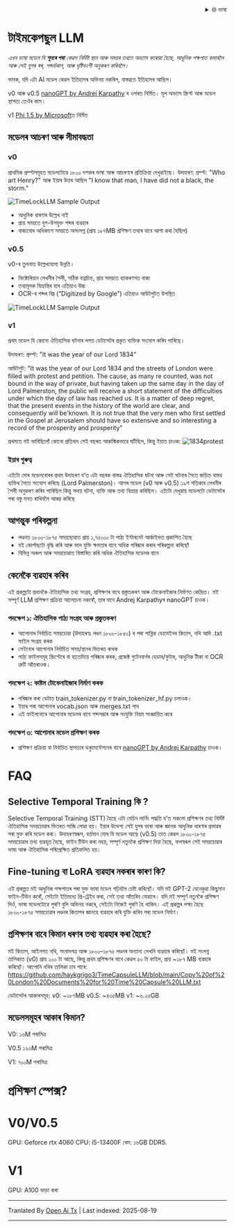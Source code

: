 
<div align="right">
  <details>
    <summary >🌐 ভাষা</summary>
    <div>
      <div align="center">
        <a href="https://openaitx.github.io/view.html?user=haykgrigo3&project=TimeCapsuleLLM&lang=en">ইংৰাজী</a>
        | <a href="https://openaitx.github.io/view.html?user=haykgrigo3&project=TimeCapsuleLLM&lang=zh-CN">সৰল চীনী</a>
        | <a href="#" title="Coming soon">পৰম্পৰাগত চীনী (শীঘ্ৰে আহিব)</a> |
        | <a href="https://openaitx.github.io/view.html?user=haykgrigo3&project=TimeCapsuleLLM&lang=ja">জাপানী</a>
        | <a href="https://openaitx.github.io/view.html?user=haykgrigo3&project=TimeCapsuleLLM&lang=ko">কোৰিয়ান</a>
        | <a href="#" title="Coming soon">হিন্দী (শীঘ্ৰে আহিব)</a> |
        | <a href="#" title="Coming soon">থাই (শীঘ্ৰে আহিব)</a> |
        | <a href="#" title="Coming soon">ফৰাছী (শীঘ্ৰে আহিব)</a>
        | <a href="#" title="Coming soon">জাৰ্মান (শীঘ্ৰে আহিব)</a>
        | <a href="#" title="Coming soon">স্পেনীয় (শীঘ্ৰে আহিব)</a>
        | <a href="#" title="Coming soon">ইটালিয়ান (শীঘ্ৰে আহিব)</a>
        | <a href="#" title="Coming soon">ৰাছিয়ান (শীঘ্ৰে আহিব)</a>
        | <a href="#" title="Coming soon">পৰ্তুগীজ (শীঘ্ৰে আহিব)</a>
        | <a href="#" title="Coming soon">ডাচ (শীঘ্ৰে আহিব)</a>
        | <a href="#" title="Coming soon">পোলিশ (শীঘ্ৰে আহিব)</a>
        | <a href="#" title="Coming soon">আৰবী (শীঘ্ৰে আহিব)</a>
        | <a href="#" title="Coming soon">ফাৰ্সি (শীঘ্ৰে আহিব)</a>
        | <a href="#" title="Coming soon">তুৰ্কী (শীঘ্ৰে আহিব)</a>
        | <a href="#" title="Coming soon">ভিয়েতনামী (শীঘ্ৰে আহিব)</a>
        | <a href="#" title="Coming soon">ইনডোনেছিয়ান (শীঘ্ৰে আহিব)</a>

      </div>
    </div>
  </details>
</div>

# টাইমকেপছুল LLM

*এখন ভাষা মডেল যি **শূন্যৰ পৰা** কেৱল নিৰ্দিষ্ট স্থান আৰু সময়ৰ তথ্যত অভ্যাস কৰোৱা হৈছে, আধুনিক পক্ষপাত কমাবলৈ আৰু সেই যুগৰ স্বৰ, শব্দভঁৰাল, আৰু দৃষ্টিভংগী অনুকৰণ কৰিবলৈ।*

ভাবক, যদি এটা AI মডেল কেৱল ইতিহাসৰ অভিনয় নকৰিল, বাস্তৱতে ইতিহাসৰ আছিল।

v0 আৰু v0.5 [nanoGPT by Andrej Karpathy](https://github.com/karpathy/nanoGPT) ৰ ওপৰত নিৰ্মিত। মূল অভ্যাস স্ক্ৰিপ্ট আৰু মডেল স্থাপত্য তেওঁৰ কাম। 

v1 [Phi 1.5 by Microsoft](https://huggingface.co/microsoft/phi-1_5)ত নিৰ্মিত


##  মডেলৰ আচৰণ আৰু সীমাবদ্ধতা

### **v0**  

প্ৰাথমিক প্ৰম্প্টসমূহত মডেলটোৱে ১৮০০ দশকৰ ভাষা আৰু আচৰণৰে প্ৰতিক্ৰিয়া দেখুৱাইছে। 
উদাহৰণ: প্ৰম্প্ট: "Who art Henry?" আৰু ইয়াৰ উত্তৰ আছিল "I know that man, I have did not a black, the storm." 

![TimeLockLLM Sample Output](https://github.com/haykgrigo3/TimeCapsuleLLM/blob/main/london_1800_1850_v0/timelockllm_sample_output.png?raw=true)

- আধুনিক ধাৰণাৰ উল্লেখ নাই  
- প্ৰায় সময়তে যুগ-উপযুক্ত শব্দৰ ব্যৱহাৰ  
- বাক্যবোৰ অধিকাংশ সময়তে অসংলগ্ন (প্ৰায় ১৮৭MB প্ৰশিক্ষণ তথ্যৰ বাবে আশা কৰা হৈছিল)

### **v0.5** 

v0-ৰ তুলনাত উল্লেখযোগ্য উন্নতি।  
- ভিক্টোৰিয়ান লেখনীৰ শৈলী, সঠিক যত্নচিহ্ন, প্ৰায় সময়তে ব্যাকৰণগত বাক্য  
- তথ্যমূলক বিভ্ৰান্তিৰ হাৰ এতিয়াও উচ্চ  
- OCR-ৰ শব্দৰ বিঘ্ন (“Digitized by Google”) এতিয়াও আউটপুটত উপস্থিত

![TimeLockLLM Sample Output](https://github.com/haykgrigo3/TimeCapsuleLLM/blob/main/london_1800_1875_v0.5/fellowcitizens.png?raw=true)

### **v1**

প্ৰথম মডেল যি কোনো ঐতিহাসিক ঘটনাৰ লগত ডেটাসেটৰ প্রকৃত ব্যক্তিক সংযোগ কৰিব পাৰিছে।

উদাহৰণ: প্ৰম্প্ট: "It was the year of our Lord 1834" 

আউটপুট: "It was the year of our Lord 1834 and the streets of London were filled with protest and petition. The cause, as many re counted, was not bound in the way of private, but having taken up the same day in the day of Lord Palmerston, the public will receive a short statement of the difficulties under which the day of law has reached us. It is a matter of deep regret, that the present events in the history of the world are clear, and consequently will be'known. It is not true that the very men who first settled in the Gospel at Jerusalem should have so extensive and so interesting a record of the prosperity and prosperity" 

প্ৰথমতে মই ভাবিছিলোঁ কোনো প্ৰতিবাদ সেই বছৰত আকস্মিকভাৱে ঘটিছিল, কিন্তু ইয়াত চাওক: ![1834protest](https://raw.githubusercontent.com/haykgrigo3/TimeCapsuleLLM/main/1834protest.png)

### ইয়াৰ গুৰুত্ব

এইটো মোৰ মডেলবোৰৰ প্ৰথম উদাহৰণ য’ত এটা বছৰক বাস্তৱ ঐতিহাসিক ঘটনা আৰু সেই ঘটনাৰ সৈতে জড়িত বাস্তৱ ব্যক্তিৰ সৈতে সংযোগ কৰিছে (Lord Palmerston)। আগৰ মডেল (v0 আৰু v0.5) ১৯শ শতিকাৰ লেখনীৰ শৈলী অনুকৰণ কৰিব পাৰিছিল কিন্তু সদায় ঘটনা, ব্যক্তি আৰু তথ্য বিভ্ৰান্ত কৰিছিল। এইটো দেখুৱায় মডেলটো ডেটাসেটৰ পৰা বস্তু মনত ৰাখিবলৈ আৰম্ভ কৰিছে

## আগন্তুক পৰিকল্পনা 
- লণ্ডনত ১৮০০-১৮৭৫ সময়ছোৱাত প্ৰায় ১,৭৫০০০ টা পাঠ্য ইণ্টাৰনেট আৰ্কাইভত প্ৰকাশিত হৈছে
- মই কোৰ্পাছটো বৃদ্ধি কৰি আৰু ভাল যুক্তি ক্ষমতাৰ বাবে অধিক পৰিষ্কাৰ কৰাৰ পৰিকল্পনা কৰিছোঁ
- বিভিন্ন অঞ্চল আৰু সময়চোৱাত বিস্তাৰিত কৰি অধিক ঐতিহাসিক মডেলৰ বাবে


## কেনেকৈ ব্যৱহাৰ কৰিব

এই প্ৰকল্পটো প্ৰধানকৈ ঐতিহাসিক তথ্য সংগ্ৰহ, প্ৰশিক্ষণৰ বাবে প্রস্তুতকৰণ আৰু টোকেনাইজাৰ নিৰ্মাণত কেন্দ্ৰিত। মই সম্পূৰ্ণ LLM প্ৰশিক্ষণ প্ৰক্ৰিয়া আলোচনা নকৰোঁ, তাৰ বাবে Andrej Karpathyৰ nanoGPT চাওক।

### পদক্ষেপ ১: ঐতিহাসিক পাঠ্য সংগ্ৰহ আৰু প্রস্তুতকৰণ 

- আপোনাৰ নিৰ্বাচিত সময়চোৱা (উদাহৰণঃ লণ্ডন ১৮০০-১৮৫০) ৰ পৰা পাব্লিক ডোমেইনৰ কিতাপ, নথি আদি .txt ফাইল সংগ্ৰহ কৰক 
- সেইবোৰ আপোনাৰ নিৰ্বাচিত সময়/স্থানৰ ভিতৰত ৰাখক  
- পাঠ্য ফাইলসমূহ স্ক্ৰিপ্টেৰে বা হাতেদিয়ে পৰিষ্কাৰ কৰক, প্ৰজেক্ট গুটেনবাৰ্গৰ হেডাৰ/ফুটাৰ, আধুনিক টীকা বা OCR ত্ৰুটি আঁতৰাওক।

### পদক্ষেপ ২: কাষ্টম টোকেনাইজাৰ নিৰ্মাণ কৰক

- পৰিষ্কাৰ কৰা ডেটাত train_tokenizer.py বা train_tokenizer_hf.py চলাওক।
- ইয়াৰ পৰা আপোনাৰ vocab.json আৰু merges.txt পাব
- এই ফাইলবোৰে আপোনাৰ মডেলৰ বাবে শব্দসম্ভাৰ আৰু সংযুক্তি নিয়ম সংজ্ঞায়িত কৰে

### পদক্ষেপ ৩: আপোনাৰ মডেল প্ৰশিক্ষণ কৰক 

- প্ৰশিক্ষণ প্ৰক্ৰিয়া বা নিৰ্বাচিত স্থাপত্যৰ ডকুমেন্টেশ্যনৰ বাবে [nanoGPT by Andrej Karpathy](https://github.com/karpathy/nanoGPT) চাওক।

# FAQ

## Selective Temporal Training কি ?

Selective Temporal Training (STT) হৈছে এটা মেচিন লাৰ্নিং পদ্ধতি য'ত সকলো প্ৰশিক্ষণৰ তথ্য নিৰ্দিষ্ট ঐতিহাসিক সময়চোৱাৰ ভিতৰত সাজি লোৱা হয়। ইয়াৰ উদ্দেশ্য সেই যুগৰ ভাষা আৰু জ্ঞানক আধুনিক ধাৰণাৰ প্ৰভাৱৰ পৰা মুক্ত কৰি মডেল কৰা। উদাহৰণস্বৰূপ, বৰ্তমান মোৰ যি মডেল আছে (v0.5) তাত কেৱল ১৮০০-১৮৭৫ সময়চোৱাৰ তথ্য ব্যৱহৃত হৈছে, ফাইন টিউন কৰা নহয়, সম্পূৰ্ণ নতুনকৈ প্ৰশিক্ষণ দিয়া হৈছে, ফলস্বৰূপ সেই সময়চোৱাৰ ভাষা আৰু ঐতিহাসিক পৰিপ্ৰেক্ষিত প্ৰতিফলিত হয়।

## Fine-tuning বা LoRA ব্যৱহাৰ নকৰাৰ কাৰণ কি?

এই প্ৰকল্পত মই আধুনিক পক্ষপাতৰ পৰা মুক্ত ভাষা মডেল গঢ়িবলৈ চেষ্টা কৰিছোঁ। যদি মই GPT-2 যেনেকুৱা কিছুমান ফাইন-টিউন কৰোঁ, সেইটো ইতিমধ্যে প্ৰি-ট্ৰেইন কৰা, সেই তথ্য আঁতৰিব নোৱাৰে। যদি মই সম্পূৰ্ণ নতুনকৈ প্ৰশিক্ষণ দিওঁ, ভাষা মডেলটোৱে পুৰণি বুলি অভিনয় নকৰে, সেইটো নিজেই পুৰণি হৈ থাকিব। এই প্ৰকল্পৰ লক্ষ্য হৈছে ১৮০০-১৮৭৫ সময়চোৱাৰ লণ্ডনৰ কিতাপৰ জ্ঞানহে ব্যৱহাৰ কৰি যুক্তি কৰিব পৰা মডেল নিৰ্মাণ।

## প্ৰশিক্ষণৰ বাবে কিমান ধৰণৰ তথ্য ব্যৱহাৰ কৰা হৈছে?

মই কিতাপ, আইনগত নথি, সংবাদপত্র আৰু ১৮০০–১৮৭৫ লণ্ডনৰ অন্যান্য লেখনি ব্যৱহাৰ কৰিছোঁ। মই সংলগ্ন তালিকাত (v0) প্ৰায় ২০০ টা আছে, কিন্তু প্ৰথম প্ৰশিক্ষণৰ বাবে কেৱল ৫০ টা ফাইল, প্ৰায় ~১৮৭ MB ব্যৱহাৰ কৰিছোঁ। আপোনি নথিৰ তালিকা চাব পাৰে:
https://github.com/haykgrigo3/TimeCapsuleLLM/blob/main/Copy%20of%20London%20Documents%20for%20Time%20Capsule%20LLM.txt


ডেটাসেটৰ আকাৰসমূহ:
v0: ~১৮৭MB
v0.5: ~৪৩৫MB
v1: ~৬.২৫GB

## মডেলসমূহৰ আকাৰ কিমান?

V0: ১৬M পৰামিত্ৰ

V0.5 ১২৩M পৰামিত্ৰ

V1: ৭০০M পৰামিত্ৰ

# প্ৰশিক্ষণ স্পেক্স?

# V0/V0.5
GPU: Geforce rtx 4060
CPU: i5-13400F
ৰেম: ১৬GB DDR5.

# V1
GPU: A100 ভাড়া কৰা














---

Tranlated By [Open Ai Tx](https://github.com/OpenAiTx/OpenAiTx) | Last indexed: 2025-08-19

---